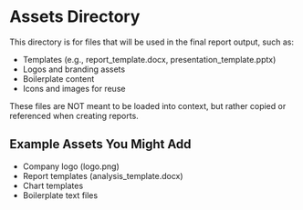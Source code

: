 # Assets Directory

This directory is for files that will be used in the final report output, such as:

- Templates (e.g., report_template.docx, presentation_template.pptx)
- Logos and branding assets
- Boilerplate content
- Icons and images for reuse

These files are NOT meant to be loaded into context, but rather copied or referenced when creating reports.

## Example Assets You Might Add

- Company logo (logo.png)
- Report templates (analysis_template.docx)
- Chart templates
- Boilerplate text files
